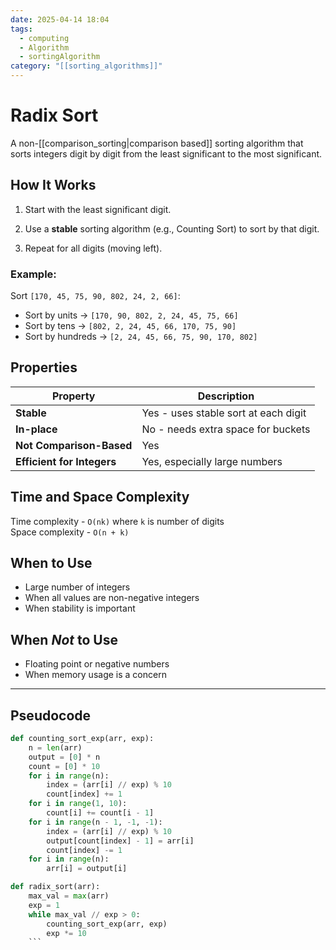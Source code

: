 ```yaml
---
date: 2025-04-14 18:04
tags:
  - computing
  - Algorithm
  - sortingAlgorithm
category: "[[sorting_algorithms]]"
---
```

# Radix Sort

A  non-[[comparison_sorting|comparison based]] sorting algorithm that sorts integers digit by digit from the least significant to the most significant.

## How It Works

1. Start with the least significant digit.

2. Use a **stable** sorting algorithm (e.g., Counting Sort) to sort by that digit.

3. Repeat for all digits (moving left).

### Example:

Sort `[170, 45, 75, 90, 802, 24, 2, 66]`:
- Sort by units → `[170, 90, 802, 2, 24, 45, 75, 66]`
- Sort by tens → `[802, 2, 24, 45, 66, 170, 75, 90]`
- Sort by hundreds → `[2, 24, 45, 66, 75, 90, 170, 802]`

## Properties 

| Property        | Description                                     |
| --------------- | ----------------------------------------------- |
| **Stable**      | Yes - uses stable sort at each digit            |
| **In-place**    | No - needs extra space for buckets              |
| **Not Comparison-Based** | Yes                                    |
| **Efficient for Integers** | Yes, especially large numbers        |

## Time and Space Complexity
 Time complexity   - `O(nk)` where `k` is number of digits  
 Space complexity  - `O(n + k)`  

## When to Use
- Large number of integers
- When all values are non-negative integers
- When stability is important

## When *Not* to Use
- Floating point or negative numbers
- When memory usage is a concern

---
## Pseudocode

```python title:RadixSort
def counting_sort_exp(arr, exp):
    n = len(arr)
    output = [0] * n
    count = [0] * 10
    for i in range(n):
        index = (arr[i] // exp) % 10
        count[index] += 1
    for i in range(1, 10):
        count[i] += count[i - 1]
    for i in range(n - 1, -1, -1):
        index = (arr[i] // exp) % 10
        output[count[index] - 1] = arr[i]
        count[index] -= 1
    for i in range(n):
        arr[i] = output[i]

def radix_sort(arr):
    max_val = max(arr)
    exp = 1
    while max_val // exp > 0:
        counting_sort_exp(arr, exp)
        exp *= 10
    ```